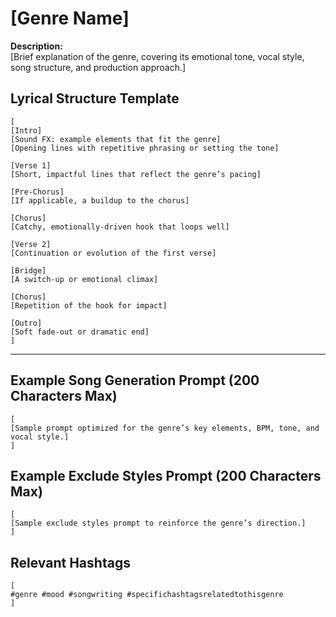 # [Genre Name]

**Description:**  
[Brief explanation of the genre, covering its emotional tone, vocal style, song structure, and production approach.]

## **Lyrical Structure Template**  
```
[  
[Intro]  
[Sound FX: example elements that fit the genre]  
[Opening lines with repetitive phrasing or setting the tone]  

[Verse 1]  
[Short, impactful lines that reflect the genre’s pacing]  

[Pre-Chorus]  
[If applicable, a buildup to the chorus]  

[Chorus]  
[Catchy, emotionally-driven hook that loops well]  

[Verse 2]  
[Continuation or evolution of the first verse]  

[Bridge]  
[A switch-up or emotional climax]  

[Chorus]  
[Repetition of the hook for impact]  

[Outro]  
[Soft fade-out or dramatic end]  
]  
```

---

## **Example Song Generation Prompt (200 Characters Max)**  
```  
[  
[Sample prompt optimized for the genre’s key elements, BPM, tone, and vocal style.]  
]  
```

## **Example Exclude Styles Prompt (200 Characters Max)**  
``` 
[  
[Sample exclude styles prompt to reinforce the genre’s direction.]  
]  
```

## **Relevant Hashtags**  
``` 
[  
#genre #mood #songwriting #specifichashtagsrelatedtothisgenre  
]
```